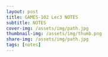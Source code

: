 ```yaml
---
layout: post
title: GAMES-102 Lec3 NOTES
subtitle: NOTES
cover-img: /assets/img/path.jpg
thumbnail-img: /assets/img/thumb.png
share-img: /assets/img/path.jpg
tags: [notes]
---
```


